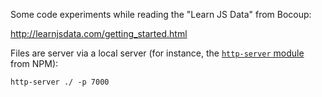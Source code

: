 Some code experiments while reading the "Learn JS Data" from Bocoup:

http://learnjsdata.com/getting_started.html

Files are server via a local server (for instance, the [`http-server` module](https://github.com/indexzero/http-server) from NPM):

```
http-server ./ -p 7000
```
